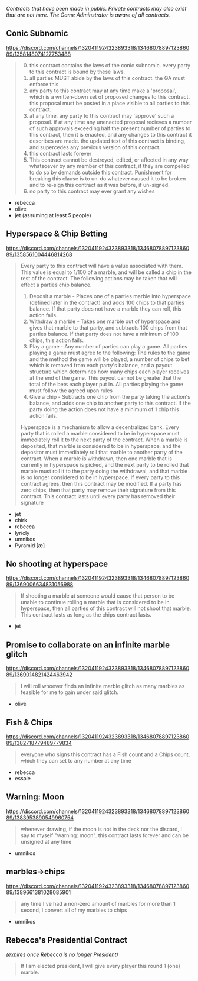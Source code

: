 *Contracts that have been made in public.
Private contracts may also exist that are not here.
The Game Adminstrator is aware of all contracts.*

## Conic Subnomic
https://discord.com/channels/1320411924323893318/1346807889712386089/1358148074127753488
> 000. this contract contains the laws of the conic subnomic. every party to this contract is bound by these laws.
> 001. all parties MUST abide by the laws of this contract. the GA must enforce this
> 002. any party to this contract may at any time make a 'proposal', which is a written-down set of proposed changes to this contract. this proposal must be posted in a place visible to all parties to this contract.
> 003. at any time, any party to this contract may 'approve' such a proposal. if at any time any unenacted proposal recieves a number of such approvals exceeding half the present number of parties to this contract, then it is enacted, and any changes to this contract it describes are made. the updated text of this contract is binding, and supercedes any previous version of this contract.
> 004. this contract lasts forever
> 005. This contract cannot be destroyed, edited, or affected in any way whatsoever by any member of this contract, if they are compelled to do so by demands outside this contract.  Punishment for breaking this clause is to un-do whatever caused it to be broken and to re-sign this contract as it was before, if un-signed.
> 006. no party to this contract may ever grant any wishes
- rebecca
- olive
- jet (assuming at least 5 people)

## Hyperspace & Chip Betting
https://discord.com/channels/1320411924323893318/1346807889712386089/1358561004446814268
> Every party to this contract will have a value associated with them. This value is equal to 1/100 of a marble, and will be called a chip in the rest of the contract. The following actions may be taken that will effect a parties chip balance. 
> 1. Deposit a marble - Places one of a parties marble into hyperspace (defined later in the contract) and adds 100 chips to that parties balance. If that party does not have a marble they can roll, this action fails.
> 2. Withdraw a marble - Takes one marble out of hyperspace and gives that marble to that party, and subtracts 100 chips from that parties balance. If that party does not have a minimum of 100 chips, this action fails.
> 3. Play a game - Any number of parties can play a game. All parties playing a game must agree to the following: The rules to the game and the method the game will be played, a number of chips to bet which is removed from each party's balance, and a payout structure which determines how many chips each player receives at the end of the game. This payout cannot be greater that the total of the bets each player put in. All parties playing the game must follow the agreed upon rules
> 4. Give a chip - Subtracts one chip from the party taking the action's balance, and adds one chip to another party to this contract. If the party doing the action does not have a minimum of 1 chip this action fails. 
>
> Hyperspace is a mechanism to allow a decentralized bank. Every party that is rolled a marble considered to be in hyperspace must immediately roll it to the next party of the contract. When a marble is deposited, that marble is considered to be in hyperspace, and the depositor must immediately roll that marble to another party of the contract. When a marble is withdrawn, then one marble that is currently in hyperspace is picked, and the next party to be rolled that marble must roll it to the party doing the withdrawal, and that marble is no longer considered to be in hyperspace. 
> If every party to this contract agrees, then this contract may be modified. If a party has zero chips, then that party may remove their signature from this contract. This contract lasts until every party has removed their signature 
- jet
- chirk
- rebecca
- lyricly
- umnikos
- Pyramid [æ]

## No shooting at hyperspace
https://discord.com/channels/1320411924323893318/1346807889712386089/1369006634831056988
> If shooting a marble at someone would cause that person to be unable to continue rolling a marble that is considered to be in hyperspace, then all parties of this contract will not shoot that marble. This contract lasts as long as the chips contract lasts.
- jet

## Promise to collaborate on an infinite marble glitch
https://discord.com/channels/1320411924323893318/1346807889712386089/1369014821424463942
> I will roll whoever finds an infinite marble glitch as many marbles as feasible for me to gain under said glitch.
- olive

## Fish & Chips
https://discord.com/channels/1320411924323893318/1346807889712386089/1382718779489779834
> everyone who signs this contract has a Fish count and a Chips count, which they can set to any number at any time
- rebecca
- essaie

## Warning: Moon
https://discord.com/channels/1320411924323893318/1346807889712386089/1383953890549960754
> whenever drawing, if the moon is not in the deck nor the discard, I say to myself "warning: moon". this contract lasts forever and can be unsigned at any time
- umnikos

## marbles→chips
https://discord.com/channels/1320411924323893318/1346807889712386089/1389661381028085901
> any time I've had a non-zero amount of marbles for more than 1 second, I convert all of my marbles to chips
- umnikos

## Rebecca's Presidential Contract
*(expires once Rebecca is no longer President)*
> If I am elected president, I will give every player this round 1 (one) marble.


